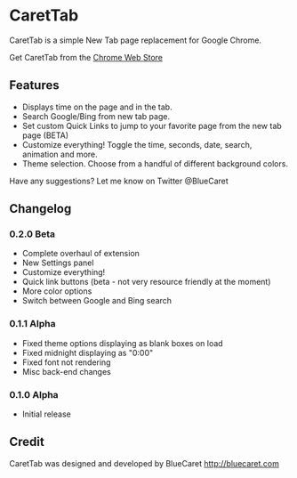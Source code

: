 # CaretTab
CaretTab is a simple New Tab page replacement for Google Chrome.

Get CaretTab from the [Chrome Web Store](https://chrome.google.com/webstore/detail/carettab-new-tab-page/cojpndognjdcakkimaloeealehpkljna?hl=en-US)

## Features
- Displays time on the page and in the tab.
- Search Google/Bing from new tab page.
- Set custom Quick Links to jump to your favorite page from the new tab page (BETA)
- Customize everything! Toggle the time, seconds, date, search, animation and more.
- Theme selection. Choose from a handful of different background colors.

Have any suggestions? Let me know on Twitter @BlueCaret

## Changelog

### 0.2.0 Beta
- Complete overhaul of extension
- New Settings panel
- Customize everything!
- Quick link buttons (beta - not very resource friendly at the moment)
- More color options
- Switch between Google and Bing search

### 0.1.1 Alpha
- Fixed theme options displaying as blank boxes on load
- Fixed midnight displaying as "0:00"
- Fixed font not rendering
- Misc back-end changes

### 0.1.0 Alpha
- Initial release

## Credit
CaretTab was designed and developed by BlueCaret
http://bluecaret.com
